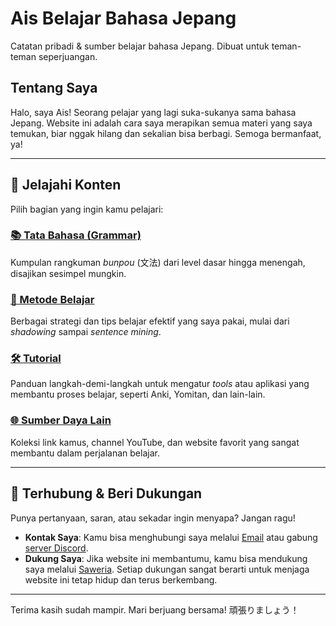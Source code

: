 # Ais Belajar Bahasa Jepang
Catatan pribadi & sumber belajar bahasa Jepang. Dibuat untuk teman-teman seperjuangan.

## Tentang Saya
Halo, saya Ais! Seorang pelajar yang lagi suka-sukanya sama bahasa Jepang. Website ini adalah cara saya merapikan semua materi yang saya temukan, biar nggak hilang dan sekalian bisa berbagi. Semoga bermanfaat, ya!

---

## 🚀 Jelajahi Konten
Pilih bagian yang ingin kamu pelajari:
### [📚 Tata Bahasa (Grammar)](./grammar/)
Kumpulan rangkuman _bunpou_ (文法) dari level dasar hingga menengah, disajikan sesimpel mungkin.
### [🧠 Metode Belajar](./metode-belajar/)
Berbagai strategi dan tips belajar efektif yang saya pakai, mulai dari _shadowing_ sampai _sentence mining_.
### [🛠️ Tutorial](./tutorial/)
Panduan langkah-demi-langkah untuk mengatur _tools_ atau aplikasi yang membantu proses belajar, seperti Anki, Yomitan, dan lain-lain.
### [🌐 Sumber Daya Lain](./sumber-daya/)
Koleksi link kamus, channel YouTube, dan website favorit yang sangat membantu dalam perjalanan belajar.

---
## 👋 Terhubung & Beri Dukungan
Punya pertanyaan, saran, atau sekadar ingin menyapa? Jangan ragu!

- **Kontak Saya**: Kamu bisa menghubungi saya melalui [Email](mailto:emailkamu@example.com) atau gabung [server Discord](https://discord.gg/nY9FdajndM).
- **Dukung Saya**: Jika website ini membantumu, kamu bisa mendukung saya melalui [Saweria](https://saweria.co/Philia). Setiap dukungan sangat berarti untuk menjaga website ini tetap hidup dan terus berkembang.

---

Terima kasih sudah mampir. Mari berjuang bersama! 頑張りましょう！
